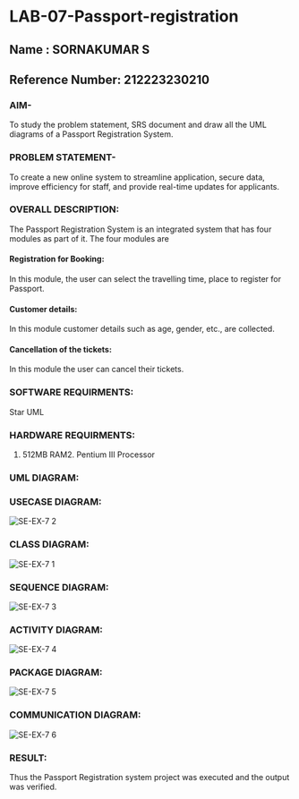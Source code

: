 # LAB-07-Passport-registration
## Name : SORNAKUMAR S
## Reference Number: 212223230210
### AIM-
To study the problem statement, SRS document and draw all the UML diagrams of a
Passport Registration System.

### PROBLEM STATEMENT-
To create a new online system to streamline application, secure data, improve efficiency for staff, and provide real-time updates for applicants.

### OVERALL DESCRIPTION:
The Passport Registration System is an integrated system that has four modules as part of
it. The four modules are
#### Registration for Booking:
In this module, the user can select the travelling time, place to register for Passport.
#### Customer details:
In this module customer details such as age, gender, etc., are collected.
#### Cancellation of the tickets:
In this module the user can cancel their tickets.
### SOFTWARE REQUIRMENTS:
Star UML
### HARDWARE REQUIRMENTS:
1. 512MB RAM2. Pentium III Processor

### UML DIAGRAM:
### USECASE DIAGRAM:
![SE-EX-7 2](https://github.com/user-attachments/assets/fda54575-cfc8-43bf-ae0f-ec839ab8d0b6)

### CLASS DIAGRAM:
![SE-EX-7 1](https://github.com/user-attachments/assets/e408e876-934a-4934-aeb8-4f85e1801f25)


### SEQUENCE DIAGRAM:
![SE-EX-7 3](https://github.com/user-attachments/assets/c687d43f-2c64-4f1d-b7b7-e798980896b4)


### ACTIVITY DIAGRAM:
![SE-EX-7 4](https://github.com/user-attachments/assets/ddd2bf99-6f18-4d88-9334-b58660d4dbef)


### PACKAGE DIAGRAM:
![SE-EX-7 5](https://github.com/user-attachments/assets/4e9c4f0b-ce82-40ce-b1c8-2ec4a677d860)


### COMMUNICATION DIAGRAM:
![SE-EX-7 6](https://github.com/user-attachments/assets/e24cb4b3-e4eb-4051-b549-ee228031a9b4)






### RESULT:
Thus the Passport Registration system project was executed and the output was verified.
